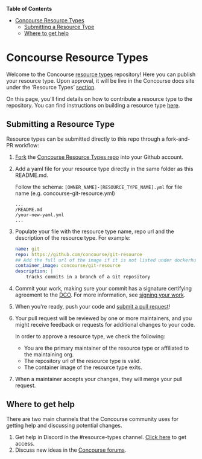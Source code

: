 <!-- START doctoc generated TOC please keep comment here to allow auto update -->
<!-- DON'T EDIT THIS SECTION, INSTEAD RE-RUN doctoc TO UPDATE -->
**Table of Contents** 

- [Concourse Resource Types](#concourse-resource-types)
  - [Submitting a Resource Type](#submitting-a-resource-type)
  - [Where to get help](#where-to-get-help)

<!-- END doctoc generated TOC please keep comment here to allow auto update -->

# Concourse Resource Types
Welcome to the Concourse [resource types](https://concourse-ci.org/resource-types.html) repository! Here you can publish your resource type. Upon approval, it will be live in the Concourse docs site under the ‘Resource Types’ [section](https://resource-types.concourse-ci.org/).

On this page, you’ll find details on how to contribute a resource type to the repository. You can find instructions on building a resource type [here](https://concourse-ci.org/implementing-resource-types.html). 

## Submitting a Resource Type
Resource types can be submitted directly to this repo through a fork-and-PR workflow:
1. [Fork](https://help.github.com/articles/fork-a-repo/) the [Concourse Resource Types repo](http://github.com/concourse/resource-types) into your Github account.
1. Add a yaml file for your resource type directly in the same folder as this README.md.

    Follow the schema: `[OWNER_NAME]-[RESOURCE_TYPE_NAME].yml` for file name (e.g. concourse-git-resource.yml)
    ```
    ...
    /README.md
    /your-new-yaml.yml
    ...
    ```

1. Populate your file with the resource type name, repo url and the description of the resource type. For example:
    ```yaml
    name: git
    repo: https://github.com/concourse/git-resource
    ## Add the full url of the image if it is not listed under dockerhub
    container_image: concourse/git-resource
    description: |
        tracks commits in a branch of a Git repository
    ```
1. Commit your work, making sure your commit has a signature certifying agreement to the [DCO](https://developercertificate.org). For more information, see [signing your work](https://github.com/concourse/concourse/blob/master/CONTRIBUTING.md#signing-your-work).
1. When you're ready, push your code and [submit a pull request](https://help.github.com/articles/creating-a-pull-request-from-a-fork/)!
1. Your pull request will be reviewed by one or more maintainers, and you might receive feedback or requests for additional changes to your code.
    
    In order to approve a resource type, we check the following:
    - You are the primary maintainer of the resource type or affiliated to the maintaining org.
    - The repository url of the resource type is valid.
    - The container image of the resource type exits.
1. When a maintainer accepts your changes, they will merge your pull request.

## Where to get help
There are two main channels that the Concourse community uses for getting help and discussing potential changes.
  1. Get help in Discord in the #resource-types channel. [Click here](https://discord.gg/MeRxXKW) to get access.
  1. Discuss new ideas in the [Concourse forums](http://discuss.concourse-ci.org/).

